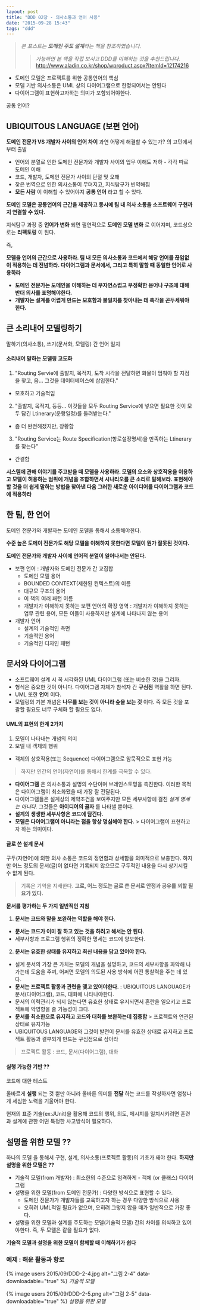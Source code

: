 ```yaml
---
layout: post
title: "DDD 02장 - 의사소통과 언어 사용"
date: "2015-09-28 15:43"
tags: "ddd"
---
```


> _본 포스트는 **도메인 주도 설계**라는 책을 참조하였습니다._
>> _가능하면 본 책을 직접 보시고 DDD를 이해하는 것을 추천드립니다._
>> http://www.aladin.co.kr/shop/wproduct.aspx?ItemId=12174216


- 도메인 모델은 프로젝트를 위한 공통언어의 핵심
- 모델 기반 의사소통은 UML 상의 다이어그램으로 한정되어서는 안된다
 - 다이어그램이 표현하고자하는 의미가 포함되어야한다.

공통 언어?

## UBIQUITOUS LANGUAGE (보편 언어)

**도메인 전문가 VS 개발자 사이의 언어 차이**
과연 어떻게 해결할 수 있는가? 의 고민에서 부터 출발

- 언어의 분열로 인한 도메인 전문가와 개발자 사이의 업무 이해도 저하 - 각각 따로 도메인 이해
- 코드, 개발자, 도메인 전문가 사이의 단절 및 오해
- 잦은 번역으로 인한 의사소통이 무뎌지고, 지식탐구가 빈약해짐
- **모든 사람** 이 이해할 수 있어야지 **공통 언어** 라고 할 수 있다.

**도메인 모델은 공통언어의 근간을 제공하고 동시에 팀 내 의사 소통을 소프트웨어 구현까지 연결할 수 있다.**

지식탐구 과정 중 **언어가 변화** 되면 필연적으로 **도메인 모델 변화** 로 이어지며, 코드상으로는 **리펙토링** 이 된다.

즉,

**모델을 언어의 근간으로 사용하라. 팀 내 모든 의사소통과 코드에서 해당 언어를 끊임없이 적용하는 데 전념하라. 다이어그램과 문서에서,
그리고 특히 말할 때 동일한 언어로 사용하라**

- **도메인 전문가는 도메인을 이해하는 데 부자연스럽고 부정확한 용어나 구조에 대해 반대 의사를 표명해야한다.**
- **개발자는 설계를 어렵게 만드는 모호함과 불일치를 찾아내는 데 촉각을 곤두세워야 한다.**

## 큰 소리내어 모델링하기

말하기(의사소통), 쓰기(문서화, 모델링) 간 언어 일치

#### 소리내어 말하는 모델링 고도화

1. "Routing Servie에 출발지, 목적지, 도착 시각을 전달하면 화물이 멈춰야 할 지점을 찾고, 음... 그것을 데이터베이스에 삽입한다."
  - 모호하고 기술적임
2. "출발지, 목적지, 등등... 이것들을 모두 Routing Service에 넣으면 필요한 것이 모두 담긴 Ltinerary(운항일정)를 돌려받는다."
  - 좀 더 완전해졌지만, 장황함
3. "Routing Service는 Route Specification(항로설정명세)을 만족하는 Ltinerary를 찾는다"
  - 간결함

**시스템에 관해 이야기를 주고받을 때 모델을 사용하라.
모델의 요소와 상호작용을 이용하고 모델이 허용하는 범위에 개념을 조합하면서 시나리오를 큰 소리로 말해보라.
표현해야 할 것을 더 쉽게 말하는 방법을 찾아낸 다음 그러한 새로운 아이디어를 다이어그램과 코드에 적용하라**

## 한 팀, 한 언어

도메인 전문가와 개발자는 도메인 모델을 통해서 소통해야한다.

**수준 높은 도메이 전문가도 해당 모델을 이해하지 못한다면 모델이 뭔가 잘못된 것이다.**

**도메인 전문가와 개발자 사이에 언어적 분열이 일어나서는 안된다.**

- 보편 언어 : 개발자와 도메인 전문가 간 교집합
  - 도메인 모델 용어
  - BOUNDED CONTEXT(제한된 컨텍스트)의 이름
  - 대규모 구조의 용어
  - 이 책의 여러 패턴 이름
  - 개발자가 이해하지 못하는 보편 언어의 확장 영역 : 개발자가 이해하지 못하는 업무 관련 용어, 모든 이들이 사용하지만 설계에 나타나지 않는 용어
- 개발자 언어
  - 설계의 기술적인 측면
  - 기술적인 용어
  - 기술적인 디자인 패턴

## 문서와 다이어그램

- 소프트웨어 설계 시 꼭 시각화된 UML 다이어그램 (또는 비슷한 것)을 그리자.
- 형식은 중요한 것이 아니다. 다이어그램 자체가 참석자 간 **구심점** 역활을 하면 된다.
- UML 또한 **언어** 이다.
- 모델링의 기본 개념은 **나무를 보는 것이 아니라 숲을 보는 것** 이다. 즉 모든 것을 포괄할 필요도 너무 구체화 할 필요도 없다.

#### UML의 표현의 한계 2가지
1. 모델이 나타내는 개념의 의미
2. 모델 내 객체의 행위
 - 객체의 상호작용(또는 Sequence) 다이어그램으로 암묵적으로 표현 가능

> 하지만 인간의 언어(자연어)를 통해서 한계를 극복할 수 있다.

- **다이어그램** 은 의사소통과 설명의 수단이며 브레인스토밍을 촉진한다. 이러한 목적은 다이어그램이 최소화됐을 때 가장 잘 전달된다.
- 다이어그램들은 설계상의 제약조건을 보여주지만 모든 세부사항에 걸친 *설계 명세는 아니다.* 그것들은 **아이디어의 골자** 를 나타낼 뿐이다.
- **설계의 생생한 세부사항은 코드에 담긴다.**
- **모델은 다이어그램이 아니라는 점을 항상 명심해야 한다.** > 다이어그램이 표현하고자 하는 의미이다.

#### 글로 쓴 설계 문서

구두(자연어)에 의한 의사 소통은 코드의 정연함과 상세함을 의미적으로 보충한다.
하지만 어느 정도의 문서(글)이 없다면 기록되지 않으므로 구두적인 내용을 다시 상기시킬 수 없게 된다.

> 기록은 기억을 지배한다.
**고로, 어느 정도는 글로 쓴 문서로 안정과 공유를 꾀할 필요가 있다.**

**문서를 평가하는 두 가지 일반적인 지침**

1. **문서는 코드와 말을 보완하는 역할을 해야 한다.**
  - **문서는 코드가 이미 잘 하고 있는 것을 하려고 해서는 안 된다.**
  - 세부사항과 프로그램 행위의 정확한 명세는 코드에 양보한다.
2. **문서는 유효한 상태를 유지하고 최신 내용을 담고 있어야 한다.**
  - 설계 문서의 가장 큰 가치는 모델의 개념을 설명하고, 코드의 세부사항을 파악해 나가는데 도움을 주며, 어쩌면 모델의 의도된 사용 방식에 어떤 통찰력을 주는 데 있다.
  - **문서는 프로젝트 활동과 관련을 맺고 있어야한다.** : UBIQUITOUS LANGUAGE가 문서(다이어그램), 코드, 대화에 나타나야한다.
  - 문서의 이력관리가 되지 않는다면 유효한 상태로 유지되면서 혼란을 일으키고 프로젝트에 악영향을 줄 가능성이 크다.
  - **문서를 최소한으로 유지하고 코드와 대화를 보완하는데 집중함** > 프로젝트와 연관된 상태로 유지가능
  - UBIQUITOUS LANGUAGE와 그것이 발전이 문서를 유효한 상태로 유지하고 프로젝트 활동과 결부되게 만드는 구심점으로 삼아라

> 프로젝트 활동 : 코드, 문서(다이어그램), 대화

#### 실행 가능한 기반 ??

코드에 대한 테스트

올바르게 **실행** 되는 것 뿐만 아니라 올바른 의미를 **전달** 하는 코드를 작성하자면 엄청나게 세심한 노력을 기울어야 한다.

현재의 표준 기술(ex:JUnit)을 활용해 코드의 행위, 의도, 메시지를 일치시키려면 훈련과 설계에 관한 어떤 특정한 사고방식이 필요하다.

## 설명을 위한 모델 ??

하나의 모델 을 통해서 구현, 설계, 의사소통(프로젝트 활동)의 기초가 돼야 한다. **하지만 설명을 위한 모델은 ??**

- 기술적 모델(from 개발자) : 최소한의 수준으로 엄격하게 - 객체 (or 클래스) 다이어그램
- 설명을 위한 모델(from 도메인 전문가) : 다양한 방식으로 표현할 수 있다.
  - 도메인 전문가가 개발자들를 교육하고자 하는 경우 다양한 방식으로 사용
  - 오히려 UML적일 필요가 없으며, 오히려 그렇지 않을 때가 일반적으로 가장 좋다.
- 설명을 위한 모델과 설계를 주도하는 모델(기술적 모델) 간의 차이를 의식하고 있어야한다. 즉, 두 모델은 같을 필요가 없다.

**기술적 모델과 설명을 위한 모델이 함께할 때 이해하기가 쉽다**

### 예제 : 해운 활동과 항로

{% image users 2015/09/DDD-2-4.jpg alt="그림 2-4" data-downloadable="true" %}
_기술적 모델_

{% image users 2015/09/DDD-2-5.png alt="그림 2-5" data-downloadable="true" %}
_설명을 위한 모델_

